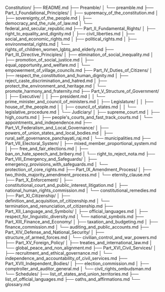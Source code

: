 Constitution/
├── README.md
├── Preamble/
│   └── preamble.md
├── Part_I_Foundational_Principles/
│   ├── supremacy_of_the_constitution.md
│   ├── sovereignty_of_the_people.md
│   ├── democracy_and_the_rule_of_law.md
│   └── federal_and_secular_republic.md
├── Part_II_Fundamental_Rights/
│   ├── right_to_equality_and_dignity.md
│   ├── civil_liberties.md
│   ├── social_and_economic_rights.md
│   ├── political_rights.md
│   ├── environmental_rights.md
│   └── rights_of_children_women_lgbtq_and_elderly.md
├── Part_III_Directive_Principles/
│   ├── elimination_of_social_inequality.md
│   ├── promotion_of_social_justice.md
│   ├── equal_opportunity_and_welfare.md
│   └── empowerment_of_village_councils.md
├── Part_IV_Duties_of_Citizens/
│   ├── respect_the_constitution_and_human_dignity.md
│   ├── reject_caste_discrimination_and_hatred.md
│   ├── protect_the_environment_and_heritage.md
│   └── promote_harmony_and_fraternity.md
├── Part_V_Structure_of_Government/
│   ├── Executive/
│   │   ├── president.md
│   │   └── prime_minister_and_council_of_ministers.md
│   ├── Legislature/
│   │   ├── house_of_the_people.md
│   │   ├── council_of_states.md
│   │   └── legislative_procedure.md
│   └── Judiciary/
│       ├── supreme_court.md
│       ├── high_courts.md
│       ├── people's_courts_and_fast_track_courts.md
│       └── appointments_and_independence.md
├── Part_VI_Federalism_and_Local_Governance/
│   ├── powers_of_union_states_and_local_bodies.md
│   ├── rural_self_governance_panchayati_raj.md
│   └── municipalities.md
├── Part_VII_Electoral_System/
│   ├── mixed_member_proportional_system.md
│   ├── free_and_fair_elections.md
│   ├── ban_on_hate_speech_and_bribery.md
│   └── right_to_reject_nota.md
├── Part_VIII_Emergency_and_Safeguards/
│   ├── emergency_provisions_with_safeguards.md
│   └── protection_of_core_rights.md
├── Part_IX_Amendment_Process/
│   ├── two_thirds_majority_amendment_process.md
│   └── eternity_clause.md
├── Part_X_Enforcement/
│   ├── constitutional_court_and_public_interest_litigation.md
│   ├── national_human_rights_commission.md
│   └── constitutional_remedies.md
├── Part_XI_Citizenship/
│   ├── definition_and_acquisition_of_citizenship.md
│   └── termination_and_renunciation_of_citizenship.md
├── Part_XII_Language_and_Symbols/
│   ├── official_languages.md
│   ├── respect_for_linguistic_diversity.md
│   └── national_symbols.md
├── Part_XIII_Finance_and_Economy/
│   ├── taxation_and_budgeting.md
│   ├── finance_commission.md
│   └── auditing_and_public_accounts.md
├── Part_XIV_Defense_and_National_Security/
│   ├── structure_of_armed_forces.md
│   └── civilian_control_and_war_powers.md
├── Part_XV_Foreign_Policy/
│   ├── treaties_and_international_law.md
│   └── global_peace_and_non_alignment.md
├── Part_XVI_Civil_Services/
│   ├── recruitment_and_ethical_governance.md
│   └── independence_and_accountability_of_civil_services.md
├── Part_XVII_Independent_Bodies/
│   ├── election_commission.md
│   ├── comptroller_and_auditor_general.md
│   └── civil_rights_ombudsman.md
└── Schedules/
    ├── list_of_states_and_union_territories.md
    ├── list_of_official_languages.md
    ├── oaths_and_affirmations.md
    └── glossary.md